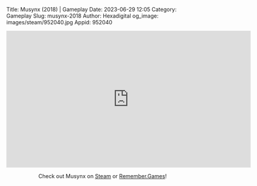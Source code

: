 Title: Musynx (2018) | Gameplay
Date: 2023-06-29 12:05
Category: Gameplay
Slug: musynx-2018
Author: Hexadigital
og_image: images/steam/952040.jpg
Appid: 952040

<center><iframe src="https://www.youtube.com/embed/tmzHeE7B8m8?feature=oembed" allow="accelerometer; autoplay; encrypted-media; gyroscope; picture-in-picture" width="640" height="360" frameborder="0"></iframe>

Check out Musynx on [Steam](https://store.steampowered.com/app/952040/?curator_clanid=34633900) or [Remember.Games](https://remember.games/game/4428/musynx/)!</center>